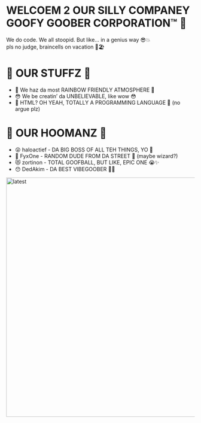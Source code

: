 # WELCOEM 2 OUR SILLY COMPANEY GOOFY GOOBER CORPORATION™ 💼
We do code. We all stoopid. But like... in a genius way 😎💥</br>
pls no judge, braincells on vacation 🧠🏖️</br>

# 🌟 OUR STUFFZ 🌟
- 🌈 We haz da most RAINBOW FRIENDLY ATMOSPHERE 🌈</br>
- 😳 We be creatin’ da UNBELIEVABLE, like wow 😳</br>
- 🥹 HTML? OH YEAH, TOTALLY A PROGRAMMING LANGUAGE 🥹 (no argue plz)</br>

# 👥 OUR HOOMANZ 👥
- 😝 haloactief - DA BIG BOSS OF ALL TEH THINGS, YO 🤙</br>
- 🐔 FyxOne - RANDOM DUDE FROM DA STREET 👀 (maybe wizard?)</br>
- 😻 zortinon - TOTAL GOOFBALL, BUT LIKE, EPIC ONE 😭✨</br>
- 😯 DedAkim - DA BEST VIBEGOOBER 💅😊</br>
<img width="640" height="640" alt="latest" src="https://github.com/user-attachments/assets/d5f596f2-b952-4dce-93f4-cc3608ee4ae4" />
